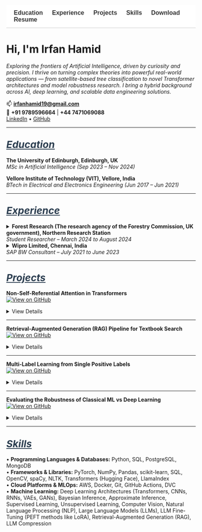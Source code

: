 <!-- Light Navigation Bar -->
<nav style="position: sticky; top: 0; background-color: #ffffff; padding: 12px 20px; font-family: sans-serif; font-size: 16px; z-index: 999; border-bottom: 1px solid #ccc;">
  <a href="#education" style="margin-right: 20px; text-decoration: none; font-weight: bold; color: #333;">Education</a>
  <a href="#experience" style="margin-right: 20px; text-decoration: none; font-weight: bold; color: #333;">Experience</a>
  <a href="#projects" style="margin-right: 20px; text-decoration: none; font-weight: bold; color: #333;">Projects</a>
  <a href="#skills" style="margin-right: 20px; text-decoration: none; font-weight: bold; color: #333;">Skills</a>
  <a href="/assets/resume/Irfan_Resume.pdf" download style="text-decoration: none; font-weight: bold; color: #333;">Download Resume</a>
</nav>

# Hi, I'm Irfan Hamid

*Exploring the frontiers of Artificial Intelligence, driven by curiosity and precision. I thrive on turning complex theories into powerful real-world applications — from satellite-based tree classification to novel Transformer architectures and model robustness research. I bring a hybrid background across AI, deep learning, and scalable data engineering solutions.*

📫 **irfanhamid19@gmail.com**  
📱 **+91 9789596664** | **+44 7471069088**  
[LinkedIn](https://www.linkedin.com/in/irfan-hamid/) • [GitHub](https://github.com/Irfan-Hamid)

---

## <span id="education" style="font-size: 26px; font-style: italic; text-decoration: underline; color: #2c3e50;">Education</span>

**The University of Edinburgh, Edinburgh, UK**  
*MSc in Artificial Intelligence (Sep 2023 – Nov 2024)*

**Vellore Institute of Technology (VIT), Vellore, India**  
*BTech in Electrical and Electronics Engineering (Jun 2017 – Jun 2021)*

---

## <span id="experience" style="font-size: 26px; font-style: italic; text-decoration: underline; color: #2c3e50;">Experience</span>

<details>
<summary><strong>Forest Research (The research agency of the Forestry Commission, UK government), Northern Research Station</strong><br><em>Student Researcher – March 2024 to August 2024</em></summary>

• Conducted an industry-partnered machine learning research with Forest Research for my MSc dissertation, focusing on the classification of tree species in the Forest of Dean using high-resolution multispectral satellite imagery from Planet Labs’ SuperDove 8 satellites  
• Implemented and trained deep learning models, including ResNet-34, DenseNet-40 and Vision Transformers (ViT) to perform species classification. Utilized QGIS for geospatial preprocessing, spatial analysis, and visualization of labelled tree data  
• Performed a comparative evaluation of the models and analyzed classification accuracy across various tree species. Additionally, examined species spectral curves to explain predictions, contributing to precision forestry and remote sensing applications

</details>

<details>
<summary><strong>Wipro Limited, Chennai, India</strong><br><em>SAP BW Consultant – July 2021 to June 2023</em></summary>

• Designed and optimized SAP BW process chains for Nomad Foods Europe Limited, improving automation and data integration  
• Developed customized SAP BW queries aligned with business KPIs for accurate, actionable reporting  
• Implemented SAP BW/4HANA data provisioning and ETL processes, enhancing BI report performance and operational decision-making

</details>

---

## <span id="projects" style="font-size: 26px; font-style: italic; text-decoration: underline; color: #2c3e50;">Projects</span>

**Non-Self-Referential Attention in Transformers**  
[![View on GitHub](https://img.shields.io/badge/View_on-GitHub-black?logo=github)](https://github.com/Irfan-Hamid/Rethinking-Attention-for-Transformers)  
<details>
<summary>View Details</summary>

• Explored modifications to Transformer architecture and developed a method called Non-Self-Referential Attention  
• Driven by the observation that self-attention values (main diagonal of the attention matrix) were often disproportionately high yet minimally informative, this method attenuated those values by a tunable factor to diversify attention distributions and improve performance on tasks like machine translation  
• Applied this approach to the 'en-pt' translation subset of the opus_books dataset, achieving a 2.12% BLEU score improvement

</details>

---

**Retrieval-Augmented Generation (RAG) Pipeline for Textbook Search**  
[![View on GitHub](https://img.shields.io/badge/View_on-GitHub-black?logo=github)](https://github.com/Irfan-Hamid/LLM_RAG_IMPLEMENTATION)  
<details>
<summary>View Details</summary>

• Extracted and preprocessed text from PDF textbooks, formatted it into chunks and converted them into numerical embeddings  
• Designed a vector-based retrieval system to identify and extract relevant text chunks based on user queries  
• Generated context-aware prompts using retrieved passages and utilized LLM (Google/GEMMA-7B-it) to produce accurate, context-driven responses to queries derived from textbook content

</details>

---

**Multi-Label Learning from Single Positive Labels**  
[![View on GitHub](https://img.shields.io/badge/View_on-GitHub-black?logo=github)](https://github.com/Irfan-Hamid/Multi-Label-Learning-from-Single-Positive-Labels)  
<details>
<summary>View Details</summary>

• Tackles multi-label classification where each sample has only a single positive label  
• Applies to real-world cases like species distribution modeling (SDM), where only presence data is available  
• Introduces a custom loss function called UPL (Up-weighting Positive Label), enabling better handling of partial labels  
• Achieved a 72% improvement in performance over standard binary cross-entropy loss

</details>

---

**Evaluating the Robustness of Classical ML vs Deep Learning**  
[![View on GitHub](https://img.shields.io/badge/View_on-GitHub-black?logo=github)](https://github.com/Irfan-Hamid/Robustness-Comparison-Classical-machine-learning-vs.-Deep-Learning-in-Image-Classification)  
<details>
<summary>View Details</summary>

• Compared classical ML (Random Forest, SVM) and deep learning (AlexNet) under real-world image perturbations  
• Used the Sports Balls Multiclass Image Classification dataset (Kaggle, 9,000+ images across 15 classes)  
• Applied distortions like noise, occlusion, brightness/contrast changes  
• AlexNet demonstrated superior robustness and generalization

</details>

---

## <span id="skills" style="font-size: 26px; font-style: italic; text-decoration: underline; color: #2c3e50;">Skills</span>

• **Programming Languages & Databases:** Python, SQL, PostgreSQL, MongoDB  
• **Frameworks & Libraries:** PyTorch, NumPy, Pandas, scikit-learn, SQL, OpenCV, spaCy, NLTK, Transformers (Hugging Face), LlamaIndex  
• **Cloud Platforms & MLOps:** AWS, Docker, Git, GitHub Actions, DVC  
• **Machine Learning:** Deep Learning Architectures (Transformers, CNNs, RNNs, VAEs, GANs), Bayesian Inference, Approximate Inference, Supervised Learning, Unsupervised Learning, Computer Vision, Natural Language Processing (NLP), Large Language Models (LLMs), LLM Fine-Tuning (PEFT methods like LoRA), Retrieval-Augmented Generation (RAG), LLM Compression



